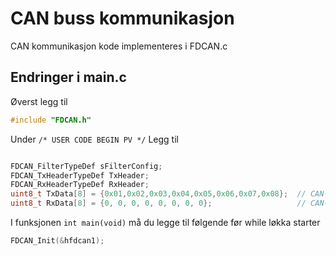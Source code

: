 # CAN buss kommunikasjon

CAN kommunikasjon kode implementeres i FDCAN.c

## Endringer i main.c

Øverst legg til

```c
#include "FDCAN.h"
```
Under `/* USER CODE BEGIN PV */` Legg til

```c

FDCAN_FilterTypeDef sFilterConfig;
FDCAN_TxHeaderTypeDef TxHeader;
FDCAN_RxHeaderTypeDef RxHeader;
uint8_t TxData[8] = {0x01,0x02,0x03,0x04,0x05,0x06,0x07,0x08};  // CAN-Bus Transmit Buffer 
uint8_t RxData[8] = {0, 0, 0, 0, 0, 0, 0, 0};                   // CAN-Bus Receive Buffer 

```

I funksjonen `int main(void)` må du legge til følgende før while løkka starter

```c
FDCAN_Init(&hfdcan1);

```


